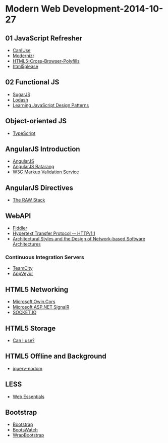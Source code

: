 Modern Web Development-2014-10-27
==============



## 01 JavaScript Refresher ##
- [CanIUse](http://caniuse.com/)
- [Modernizr](http://modernizr.com/)
- [HTML5-Cross-Browser-Polyfills](https://github.com/Modernizr/Modernizr/wiki/HTML5-Cross-Browser-Polyfills) 
- [html5please](http://html5please.com/)


## 02 Functional JS ##
- [SugarJS](http://sugarjs.com/)
- [Lodash](https://lodash.com/)
- [Learning JavaScript Design Patterns](http://addyosmani.com/resources/essentialjsdesignpatterns/book/#revealingmodulepatternjavascript)


## Object-oriented JS ##

- [TypeScript](http://www.typescriptlang.org/)





## AngularJS Introduction ##

- [AngularJS](https://angularjs.org/)
- [AngularJS Batarang](https://chrome.google.com/webstore/detail/angularjs-batarang/ighdmehidhipcmcojjgiloacoafjmpfk?hl=en-US)
- [W3C Markup Validation Service](http://validator.w3.org/check)


## AngularJS Directives ##

- [The RAW Stack](http://rawstack.azurewebsites.net/)


## WebAPI ##

- [Fiddler](http://www.telerik.com/fiddler)
- [Hypertext Transfer Protocol -- HTTP/1.1](http://www.ietf.org/rfc/rfc2616.txt)
- [Architectural Styles and
the Design of Network-based Software Architectures](http://www.ics.uci.edu/~fielding/pubs/dissertation/top.htm)

### Continuous Integration Servers 
- [TeamCity](https://www.jetbrains.com/teamcity/)
- [AppVeyor](http://www.appveyor.com/)


## HTML5 Networking ##

- [Microsoft.Owin.Cors](https://www.nuget.org/packages/Microsoft.Owin.Cors/)
- [Microsoft ASP.NET SignalR](https://www.nuget.org/packages/Microsoft.AspNet.SignalR/)
- [SOCKET.IO](http://socket.io/)


## HTML5 Storage ##

- [Can I use?](http://caniuse.com/)


## HTML5 Offline and Background ##

- [jquery-nodom](https://github.com/kpozin/jquery-nodom)


## LESS ##

- [Web Essentials](http://vswebessentials.com/)


## Bootstrap ##

- [Bootstrap](http://getbootstrap.com/)
- [BootsWatch](http://bootswatch.com/)
- [WrapBootstrap](https://wrapbootstrap.com/)

